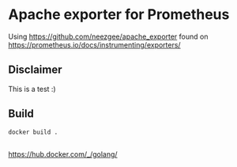 # Apache exporter for Prometheus

Using https://github.com/neezgee/apache_exporter found on
https://prometheus.io/docs/instrumenting/exporters/

## Disclaimer

This is a test :)

## Build

    docker build .

##

https://hub.docker.com/_/golang/
